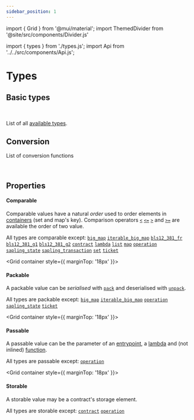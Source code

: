 ```yaml
---
sidebar_position: 1
---
```

import { Grid } from '@mui/material';
import ThemedDivider from '@site/src/components/Divider.js'

import { types } from './types.js';
import Api from '../../src/components/Api.js';

# Types

## Basic types

<Api title="" data={types.basic} />
<br/>

List of all [available types](/docs/reference/#types).

## Conversion

List of conversion functions

<Api title="" data={types.conversions} />
<br/>

## Properties

<Grid container>
<Grid xs={12} sm={12} md={3}>

#### Comparable

</Grid>

<Grid xs={12} sm={12} md={9}>

Comparable values have a natural *order* used to order elements in [containers](/docs/language-basics/container) (set and map's key). Comparison operators [`<`](/docs/reference/expressions/operators/arithmetic#a--b-9) [`<=`](/docs/reference/expressions/operators/arithmetic#a--b-10) [`>`](/docs/reference/expressions/operators/arithmetic#a--b-11) and [`>=`](/docs/reference/expressions/operators/arithmetic#a--b-12)  are available the order of two value.

All types are comparable except: [`big_map`](/docs/reference/types#big_map<K,%20V>) [`iterable_big_map`](/docs/reference/types#iterable_big_map<K,%20V>) [`bls12_381_fr`](/docs/reference/types#bls12_381_fr) [`bls12_381_g1`](/docs/reference/types#bls12_381_g1) [`bls12_381_g2`](/docs/reference/types#bls12_381_g2) [`contract`](/docs/reference/types#contract<T>) [`lambda`](/docs/reference/types#lambda<T,%20R>) [`list`](/docs/reference/types#list<T>) [`map`](/docs/reference/types#map<K,%20V>) [`operation`](/docs/reference/types#operation) [`sapling_state`](/docs/reference/types#sapling_state(n)) [`sapling_transaction`](/docs/reference/types#sapling_transaction(n)) [`set`](/docs/reference/types#set<T>) [`ticket`](/docs/reference/types#ticket<T>)

</Grid>
</Grid>

<ThemedDivider />

<Grid container style={{ marginTop: '18px' }}>

<Grid xs={12} sm={12} md={3}>

#### Packable

</Grid>

<Grid xs={12} sm={12} md={9}>

A packable value can be *serialised* with [`pack`](/docs/reference/expressions/builtins#pack(o%20:%20T)) and deserialised with [`unpack`](/docs/reference/expressions/builtins#unpack<T>(b%20:%20bytes)).

All types are packable except: [`big_map`](/docs/reference/types#big_map<K,%20V>) [`iterable_big_map`](/docs/reference/types#iterable_big_map<K,%20V>) [`operation`](/docs/reference/types#operation) [`sapling_state`](/docs/reference/types#sapling_state(n)) [`ticket`](/docs/reference/types#ticket<T>)

</Grid>
</Grid>

<ThemedDivider />

<Grid container style={{ marginTop: '18px' }}>

<Grid xs={12} sm={12} md={3}>

#### Passable

</Grid>
<Grid xs={12} sm={12} md={9}>

A passable value can be the parameter of an [entrypoint](/docs/reference/declarations/entrypoint), a [lambda](/docs/reference/types#lambda<T,%20R>) and (not inlined) [function](/docs/reference/declarations/function).

All types are passable except: [`operation`](/docs/reference/types#operation)

</Grid>
</Grid>

<ThemedDivider />

<Grid container style={{ marginTop: '18px' }}>

<Grid xs={12} sm={12} md={3}>

#### Storable

</Grid>
<Grid xs={12} sm={12} md={9}>

A storable value may be a contract's storage element.

All types are storable except: [`contract`](/docs/reference/types#contract<T>) [`operation`](/docs/reference/types#operation)

</Grid>

</Grid>

